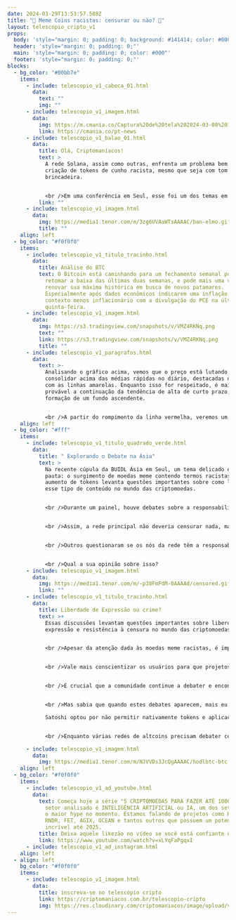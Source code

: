 ```yaml
---
date: 2024-03-29T13:53:57.588Z
title: "🚫 Meme Coins racistas: censurar ou não? 🙅"
layout: telescopio_cripto_v1
props:
  body: 'style="margin: 0; padding: 0; background: #141414; color: #000"'
  header: 'style="margin: 0; padding: 0;"'
  main: 'style="margin: 0; padding: 0; color: #000"'
  footer: 'style="margin: 0; padding: 0;"'
blocks:
  - bg_color: "#00bb7e"
    items:
      - include: telescopio_v1_cabeca_01.html
        data:
          text: ""
          img: ""
      - include: telescopio_v1_imagem.html
        data:
          img: https://m.cmania.co/Captura%20de%20tela%202024-03-08%20115713.png
          link: https://cmania.co/pt-news
      - include: telescopio_v1_balao_01.html
        data:
          title: Olá, Criptomaníacos!
          text: >
            A rede Solana, assim como outras, enfrenta um problema bem chato: a
            criação de tokens de cunho racista, mesmo que seja com tom de
            brincadeira.


            <br />Em uma conferência em Seul, esse foi um dos temas em debate, e você vai saber mais nessa edição.
          link: ""
      - include: telescopio_v1_imagem.html
        data:
          img: https://media1.tenor.com/m/3zg6UVAaWTsAAAAC/ban-elmo.gif
          title: ""
    align: left
  - bg_color: "#f0f0f0"
    items:
      - include: telescopio_v1_titulo_tracinho.html
        data:
          title: Análise do BTC
          text: O Bitcoin está caminhando para um fechamento semanal positivo, após
            retomar a baixa das últimas duas semanas, e pode mais uma vez tentar
            renovar sua máxima histórica em busca de novos patamares.
            Especialmente após dados econômicos indicarem uma inflação em um
            contexto menos inflacionário com a divulgação do PCE na última
            quinta-feira.
      - include: telescopio_v1_imagem.html
        data:
          img: https://s3.tradingview.com/snapshots/v/VMZ4RKNq.png
          text: ""
          link: https://s3.tradingview.com/snapshots/v/VMZ4RKNq.png
          title: ""
      - include: telescopio_v1_paragrafos.html
        data:
          text: >-
            Analisando o gráfico acima, vemos que o preço está lutando para
            consolidar acima das médias rápidas no diário, destacadas no gráfico
            com as linhas amarelas. Enquanto isso for respeitado, é mais
            provável a continuação da tendência de alta de curto prazo, com a
            formação de um fundo ascendente. 


            <br />A partir do rompimento da linha vermelha, veremos um pivot de alta que será um gatilho para o preço renovar a máxima, podendo buscar os alvos destacados com as linhas verdes, que são projeções de Fibonacci levando em consideração a última retração ocorrida.
    align: left
  - bg_color: "#fff"
    items:
      - include: telescopio_v1_titulo_quadrado_verde.html
        data:
          title: " Explorando o Debate na Ásia"
          text: >
            Na recente cúpula da BUIDL Ásia em Seul, um tema delicado entrou em
            pauta: o surgimento de moedas meme contendo termos racistas. Esse
            aumento de tokens levanta questões importantes sobre como lidar com
            esse tipo de conteúdo no mundo das criptomoedas.


            <br />Durante um painel, houve debates sobre a responsabilidade das carteiras digitais e das exchanges descentralizadas em relação a esses tokens. Alguns argumentaram que as carteiras deveriam ter o direito de criar uma lista de bloqueio, semelhante aos filtros de spam em e-mails. 


            <br />Assim, a rede principal não deveria censurar nada, mas cada aplicação criada nela teria o direito de permitir ou não alguns tipos de conteúdos.


            <br />Outros questionaram se os nós da rede têm a responsabilidade de interromper a circulação dessas moedas, cortando o mal pela raiz, mas criando precedentes para censura na rede.


            <br />Qual a sua opinião sobre isso?
      - include: telescopio_v1_imagem.html
        data:
          img: https://media1.tenor.com/m/-p38FmFdM-0AAAAd/censored.gif
          link: ""
      - include: telescopio_v1_titulo_tracinho.html
        data:
          title: Liberdade de Expressão ou crime?
          text: >+
            Essas discussões levantam questões importantes sobre liberdade de
            expressão e resistência à censura no mundo das criptomoedas. 


            <br />Apesar da atenção dada às moedas meme racistas, é importante lembrar que elas representam apenas uma pequena parte do universo criptográfico como um todo.


            <br />Vale mais conscientizar os usuários para que projetos antiéticos caiam no esquecimento ou é preferível nem mesmo permitir que eles apareçam? Com certeza, é um tema que divide opiniões e possui mais de um ponto de vista coerente.


            <br />É crucial que a comunidade continue a debater e encontrar maneiras de lidar com questões delicadas como essa. 


            <br />Mas sabia que quando estes debates aparecem, mais eu amo o Bitcoin?

            Satoshi optou por não permitir nativamente tokens e aplicações na camada base da moeda: ao focar apenas em ser uma forma de dinheiro mais inteligente, ele não precisa se preocupar com esse tipo de polêmica.


            <br />Enquanto várias redes de altcoins precisam debater censura, o Bitcoin escolheu um modelo neutro, aberto e livre para todos, sem brechas para questionamentos. Lindo isso, né?

      - include: telescopio_v1_imagem.html
        data:
          img: https://media1.tenor.com/m/NJVVDs3JcQgAAAAC/hodlbtc-btc.gif
    align: left
  - bg_color: "#f0f0f0"
    items:
      - include: telescopio_v1_ad_youtube.html
        data:
          text: Começa hoje a série "5 CRIPTOMOEDAS PARA FAZER ATÉ 1000%" e o primeiro
            setor analisado é INTELIGÊNCIA ARTIFICIAL ou IA, um dos setores com
            o maior hype no momento. Estamos falando de projetos como Render
            RNDR, FET, AGIX, OCEAN e tantos outros que possuem um potencial
            incrível até 2025.
          title: Deixa aquele likezão no vídeo se você está confiante no BTC!
          link: https://www.youtube.com/watch?v=xLYqFaPgqxI
      - include: telescopio_v1_ad_instagram.html
    align: left
  - align: left
    bg_color: "#f0f0f0"
    items:
      - include: telescopio_v1_imagem.html
        data:
          title: inscreva-se no telescópio cripto
          link: https://criptomaniacos.com.br/telescopio-cripto
          img: https://res.cloudinary.com/criptomaniacos/image/upload/v1662133224/telescopio/inscreva-se-telescopio.png
---
```

